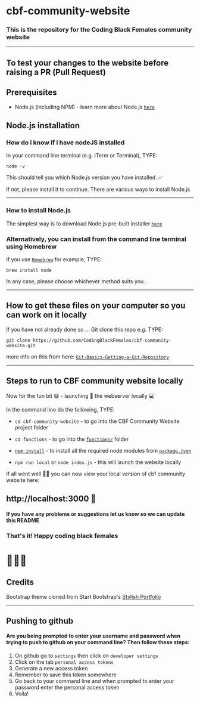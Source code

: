 # cbf-community-website

### This is the repository for the Coding Black Females community website

---

## To test your changes to the website before raising a PR (Pull Request)

## Prerequisites

- Node.js (including NPM) - learn more about Node.js [`here`](https://nodejs.org/)

## Node.js installation

### How do i know if i have nodeJS installed

In your command line terminal (e.g. iTerm or Terminal), TYPE:

`node -v`

This should tell you which Node.js version you have installed. ✅

If not, please install it to continue. There are various ways to install Node.js

---

### How to install Node.js

The simplest way is to download Node.js pre-built installer [`here`](https://nodejs.org/en/download/)

### Alternatively, you can install from the command line terminal using Homebrew

If you use [`Homebrew`](https://brew.sh/) for example, TYPE:

`brew install node`

In any case, please choose whichever method suits you.

---

## How to get these files on your computer so you can work on it locally

If you have not already done so ...
Git clone this repo e.g. TYPE:

`git clone https://github.com/CodingBlackFemales/cbf-community-website.git`

more info on this from here: [`Git-Basics-Getting-a-Git-Repository`](https://git-scm.com/book/en/v2/Git-Basics-Getting-a-Git-Repository)

---

## Steps to run to CBF community website locally

Now for the fun bit 😅 - launching 🚀 the webserver locally 💻

In the command line do the following, TYPE:

- `cd cbf-community-website` - to go into the CBF Community Website project folder

- `cd functions` - to go into the [`functions/`](https://github.com/CodingBlackFemales/cbf-community-website/blob/master/functions/) folder

- [`npm install`](https://docs.npmjs.com/cli/install) - to install all the required node modules from [`package.json`](https://github.com/CodingBlackFemales/cbf-community-website/blob/master/functions/package.json)
- `npm run local` or `node index.js` - this will launch the website locally

If all went well 🤞🏿 you can now view your local version of cbf community website here:

## http://localhost:3000 🎊

#### If you have any problems or suggestions let us know so we can update this README

### That's it! Happy coding black females

# 👩🏿‍💻

## Credits

Bootstrap theme cloned from Start Bootstrap's [Stylish Portfolio](https://github.com/BlackrockDigital/startbootstrap-stylish-portfolio)

---

## Pushing to github

#### Are you being prompted to enter your username and password when trying to push to github on your command line? Then follow these steps:

1. On github go to `settings` then click on `developer settings`
2. Click on the tab `personal access tokens`
3. Generate a new access token
4. Remember to save this token somewhere
5. Go back to your command line and when prompted to enter your password enter the personal access token
6. Voila!
